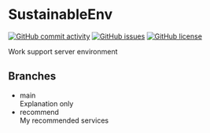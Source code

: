 # SustainableEnv

[![GitHub commit activity](https://img.shields.io/github/commit-activity/m/koiusa/SustainableEnv)](https://github.com/koiusa/SustainableEnv/graphs/commit-activity)
[![GitHub issues](https://img.shields.io/github/issues/koiusa/SustainableEnv)](https://github.com/koiusa/SustainableEnv/issues)
[![GitHub license](https://img.shields.io/github/license/koiusa/SustainableEnv)](https://github.com/koiusa/SustainableEnv/blob/main/LICENSE)

Work support server environment

## Branches
- main  
    Explanation only
- recommend  
    My recommended services

